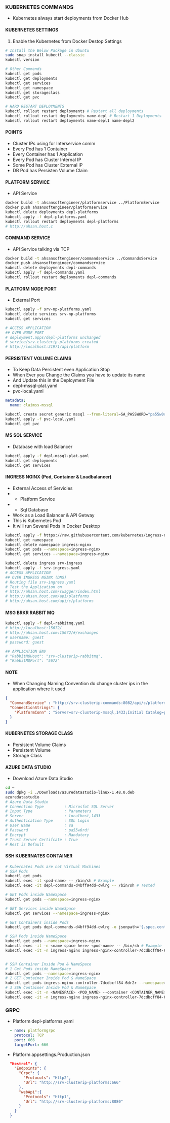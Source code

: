 ### KUBERNETES COMMANDS
- Kubernetes always start deployments from Docker Hub

#### KUBERNETES SETTINGS
1. Enable the Kubernetes from Docker Destop Settings
```bash
# Install the Below Package in Ubuntu
sudo snap install kubectl --classic
kubectl version

# Other Commands
kubectl get pods
kubectl get deployments
kubectl get services
kubectl get namespace
kubectl get storageclass
kubectl get pvc

# HARD RESTART DEPLOYMENTS
kubectl rollout restart deployments # Restart all deployments
kubectl rollout restart deployments name-depl # Restart 1 Deployments
kubectl rollout restart deployments name-depl1 name-depl2
```
#### POINTS
- Cluster IPs using for Interservice comm
- Every Pod has 1 Container
- Every Container has 1 Application
- Every Pod has Cluster Internal IP
- Some Pod has Cluster External IP
- DB Pod has Persisten Volume Claim


#### PLATFORM SERVICE
- API Service
```bash
docker build -t ahsansoftengineer/platformservice ../PlatformService
docker push ahsansoftengineer/platformservice
kubectl delete deployments depl-platforms
kubectl apply -f depl-platforms.yaml
kubectl rollout restart deployments depl-platforms
# http://ahsan.host.c
```

#### COMMAND SERVICE
- API Service talking via TCP
```bash
docker build -t ahsansoftengineer/commandservice ../CommandsService
docker push ahsansoftengineer/commandservice
kubectl delete deployments depl-commands
kubectl apply -f depl-commands.yaml
kubectl rollout restart deployments depl-commands
```

#### PLATFORM NODE PORT
- External Port 
```bash
kubectl apply -f srv-np-platforms.yaml
kubectl delete services srv-np-platforms
kubectl get services

# ACCESS APPLICATION
## OVER NODE PORT
# deployment.apps/depl-platforms unchanged
# service/srv-clusterip-platforms created
# http://localhost:31971/api/platform
```

#### PERSISTENT VOLUME CLAIMS
- To Keep Data Persistent even Application Stop
- When Ever you Change the Claims you have to update its name
- And Update this in the Deployment File
- depl-mssql-plat.yaml
- pvc-local.yaml
```yaml
metadata:
  name: claimss-mssql
```
```bash
kubectl create secret generic mssql --from-literal=SA_PASSWORD="pa55w0rd!"
kubectl apply -f pvc-local.yaml
kubectl get pvc
```

#### MS SQL SERVICE 
- Database with load Balancer
```bash
kubectl apply -f depl-mssql-plat.yaml
kubectl get deployments
kubectl get services
```

#### INGRESS NGINX (Pod, Container & Loadbalancer)
- External Access of Servicies
- - Platform Service
- - Sql Database
- Work as a Load Balancer & API Getway
- This is Kubernetes Pod
- It will run Several Pods in Docker Desktop
```bash
kubectl apply -f https://raw.githubusercontent.com/kubernetes/ingress-nginx/controller-v1.10.0/deploy/static/provider/cloud/deploy.yaml
kubectl get namespace
kubectl delete namespace ingress-nginx
kubectl get pods --namespace=ingress-nginx
kubectl get services --namespace=ingress-nginx

kubectl delete ingress srv-ingress
kubectl apply -f srv-ingress.yaml
# ACCESS APPLICATION 
## OVER INGRESS NGINX (DNS)
# Routing file srv-ingress.yaml
# Test the Application on 
# http://ahsan.host.com/swagger/index.html
# http://ahsan.host.com/api/platforms
# http://ahsan.host.com/api/c/platforms
```
#### MSG BRKR RABBIT MQ
```bash
kubectl apply -f depl-rabbitmq.yaml
# http://localhost:15672/
# http://ahsan.host.com:15672/#/exchanges
# username: guest
# password: guest

## APPLICATION ENV
# "RabbitMQHost": "srv-clusterip-rabbitmq",
# "RabbitMQPort": "5672"
```


#### NOTE 
- When Changing Naming Convention do change cluster ips in the application where it used
```json
{
  "CommandService" : "http://srv-clusterip-commands:8082/api/c/platforms",
  "ConnectionStrings": {
    "PlatformConn" : "Server=srv-clusterip-mssql,1433;Initial Catalog=platformsdb;User ID=sa;Password=pa55w0rd!;;TrustServerCertificate=true"
  }
}


```
#### KUBERNETES STORAGE CLASS
- Persistent Volume Claims
- Persistent Volume
- Storage Class

#### AZURE DATA STUDIO
- Download Azure Data Studio
```bash
cd ~
sudo dpkg -i ./Downloads/azuredatastudio-linux-1.48.0.deb
azuredatastudio
# Azure Data Studio
# Connection Type         : Microsfot SQL Server
# Input Type              : Parameters
# Server                  : localhost,1433
# Authentication Type     : SQL Login
# User Name               : sa
# Password                : pa55w0rd!
# Encrypt                 : Mandatory
# Trust Server Certifcate : True
# Rest is Default
```

#### SSH KUBERNATES CONTAINER

```bash
# Kubernates Pods are not Virtual Machines
# SSH Pods
kubectl get pods
kubectl exec -it <pod-name> -- /bin/sh # Example
kubectl exec -it depl-commands-d4bff94dd-cwlrg -- /bin/sh # Tested 

# GET Pods inside NameSpace
kubectl get pods --namespace=ingress-nginx

# GET Services inside NameSpace
kubectl get services --namespace=ingress-nginx 

# GET Containers inside Pods
kubectl get pods depl-commands-d4bff94dd-cwlrg -o jsonpath='{.spec.containers[*].name}'

# SSH Pods inside NameSpace
kubectl get pods --namespace=ingress-nginx
kubectl exec -it -n <name space here> <pod-name> -- /bin/sh # Example
kubectl exec -it -n ingress-nginx ingress-nginx-controller-7dcdbcff84-6dr2r -- /bin/sh # Tested


# SSH Container Inside Pod & NameSpace
# 1 Get Pods inside NameSpace
kubectl get pods --namespace=ingress-nginx 
# 2 GET Container Inside Pod & NameSpace
kubectl get pods ingress-nginx-controller-7dcdbcff84-6dr2r --namespace=ingress-nginx -o jsonpath='{.spec.containers[*].name}'
# 3 SSH Container Inside Pod & NameSpace
kubectl exec -it -n <NAMESPACE> <POD_NAME> --container <CONTAINER_NAME> -- /bin/bash # Example
kubectl exec -it -n ingress-nginx ingress-nginx-controller-7dcdbcff84-6dr2r --container controller -- /bin/bash # Tested
```

### GRPC
- Platform depl-platforms.yaml
```yml
  - name: platformgrpc
    protocol: TCP
    port: 666
    targetPort: 666
```
- Platform appsettings.Production.json
```json
  "Kestrel": {
    "Endpoints": {
      "Grpc": {
        "Protocols": "Http2",
        "Url": "http://srv-clusterip-platforms:666"
      },
      "webApi":{
        "Protocols": "Http1",
        "Url": "http://srv-clusterip-platforms:8080"
      }
    }
  }
```

